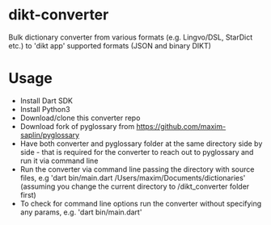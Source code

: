 # dikt-converter
Bulk dictionary converter from various formats (e.g. Lingvo/DSL, StarDict etc.) to 'dikt app' supported formats (JSON and binary DIKT)

# Usage
- Install Dart SDK
- Install Python3
- Download/clone this converter repo
- Download fork of pyglossary from https://github.com/maxim-saplin/pyglossary
- Have both converter and pyglossary folder at the same directory side by side - that is required for the converter to reach out to pyglossary and run it via command line
- Run the converter via command line passing the directory with source files, e.g 'dart bin/main.dart /Users/maxim/Documents/dictionaries' (assuming you change the current directory to /dikt_converter folder first)
- To check for command line options run the converter without specifying any params, e.g. 'dart bin/main.dart'